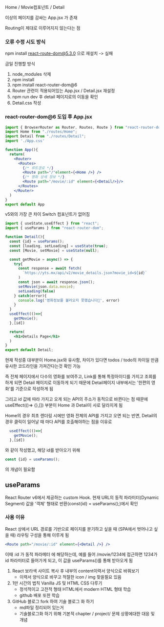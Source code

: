 Home / Movie컴포넌트 / Detail

이상의 페이지를 감싸는 App.jsx 가 존재

Routing이 제대로 이루어지지 않는다는 점

### 오류 수정 시도 방식

npm install react-route-dom@5.3.0 으로 재설치
-> 실패

금일 진행할 방식
1. node_modules 삭제
2. npm install
3. npm install react-router-dom@6
4. Router 관련이 적용되어있는 App.jsx / Detail.jsx 재설정
5. npm run dev 후 detail 페이지로의 이동을 확인
6. Detail.css 작성

### react-router-dom@6 도입 후 App.jsx

```jsx
import { BrowserRouter as Router, Routes, Route } from "react-router-dom";
import Home from "./routes/Home";
import Detail from "./routes/Detail";
import './App.css'

function App(){
  return(
    <Router>
      <Routes>
        {/* 루트경로 */}
        <Route path="/"element={<Home />} />
        {/* 영화 상세 정보 */}
        <Route path="/movie/:id" element={<Detail/>}/>
      </Routes>
    </Router>
  )
}
export default App
```
v5와의 가장 큰 차이 Switch 컴포넌트가 없어짐

```jsx
import { useState,useEffect } from "react";
import { useParams } from "react-router-dom";

function Detail(){
  const {id} = useParams();
  const [loading, setLoading] = useState(true);
  const [Movie, setMovie] = useState(null);

  const getMovie = async() => {
    try{
      const response = await fetch(
        `https://yts.mx/api/v2/movie_details.json?movie_id=${id}`
      )
      const json = await response.json();
      setMovie(json.data.movie);
      setLoading(false)
    } catch(error){
      console.log('영화정보를 불러오지 못했습니다📝', error)
    }
  }
  useEffect(()=>{
    getMovie();
  },[id])

  return(
    <h1>Details Page</h1>
  )
}
export default Detail;
```
현재 작성중 대부분이 Home.jsx와 유사함, 차이가 있다면 todos / todo의 차이일 만큼 유사한 코드라인을 가져간다는것 확인 가능

즉 전체 페이지에서 다수의 영화를 보여주고, Link를 통해 특정아이디를 가지고 조회를 하게 되면 Detail 페이지로 이동하게 되기 때문에 Detail페이지 내부에서는 '한편의 영화'를 기준으로 작성하게 됨

그리고 id 값에 따라 가지고 오게 되는 API의 주소가 동적으로 바뀐다는 점 때문에 useEffect(()=> {},[]) 부분이 Home 과 Detail이 사로 달라지게 됨

Home의 경우 최초 렌더링 시에만 영화 전체의 API를 가지고 오면 되는 반면, Detail의 경우 클릭이 일어날 때 마다 API를 호출해야하는 점을 이유로
```jsx
  useEffect(()=>{
    getMovie();
  },[id])
  ```
와 같이 작성했고, 해당 id를 받아오기 위해

```jsx
const {id} = useParams();
```
의 개념이 필요함

## useParams

React Router v6에서 제공하는 custom Hook. 현재 URL의 동적 파라미터(Dynamic Segment) 값을 '객체' 형태로 반환(const{id} = useParams();)에서 확인

### 사용 이유

React 상에서 URL 경로를 기반으로 페이지를 분기하고 싶을 때 (SPA에서 벗어나고 싶을 때) 라우팅 구성을 통해 이루게 됨

```jsx
<Route path="/movie/:id" element={<Detail />} />
```
이때 :id 가 동적 파라메터 에 해당하는데, 예를 들어 /movie/1234에 접근하면 1234가 id 파라미터로 들어가게 되고, 이 값을 useParams()를 통해 받아오게 됨

1. React 보라색 사이트 복사 후 내부의 content이력서 양식으로 바꿔보기
    - 이력서 양식으로 바꾸고 적절한 icon / img 찾을필요 있음
2. 1만 시간의 법칙 Vanilla JS 및 HTML CSS 다루기
    - 정석적이고 고전적 형태 HTML에서 modern HTML 형태 학습
    - github 배포 또한 학습
3. GitHub 블로그 fork 하여 기술 블로그 화 하기
    - md파일 정리되어 있는거
    - 기술블로그화 하기 위해 기본적 chapter / project/ 문제 상황에대한 대응 및 개념